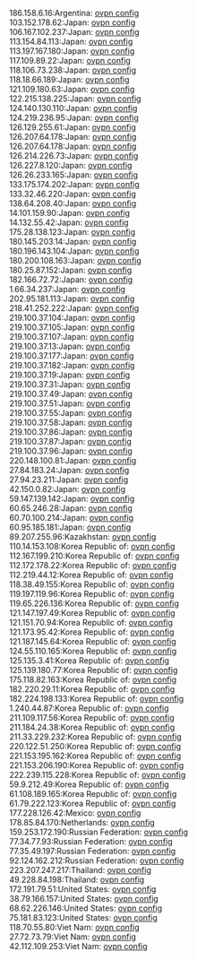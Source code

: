 186.158.6.16:Argentina: [ovpn config](vpn/186_158_6_16.ovpn)  
103.152.178.62:Japan: [ovpn config](vpn/103_152_178_62.ovpn)  
106.167.102.237:Japan: [ovpn config](vpn/106_167_102_237.ovpn)  
113.154.84.113:Japan: [ovpn config](vpn/113_154_84_113.ovpn)  
113.197.167.180:Japan: [ovpn config](vpn/113_197_167_180.ovpn)  
117.109.89.22:Japan: [ovpn config](vpn/117_109_89_22.ovpn)  
118.106.73.238:Japan: [ovpn config](vpn/118_106_73_238.ovpn)  
118.18.66.189:Japan: [ovpn config](vpn/118_18_66_189.ovpn)  
121.109.180.63:Japan: [ovpn config](vpn/121_109_180_63.ovpn)  
122.215.138.225:Japan: [ovpn config](vpn/122_215_138_225.ovpn)  
124.140.130.110:Japan: [ovpn config](vpn/124_140_130_110.ovpn)  
124.219.236.95:Japan: [ovpn config](vpn/124_219_236_95.ovpn)  
126.129.255.61:Japan: [ovpn config](vpn/126_129_255_61.ovpn)  
126.207.64.178:Japan: [ovpn config](vpn/126_207_64_178.ovpn)  
126.207.64.178:Japan: [ovpn config](vpn/126_207_64_178.ovpn)  
126.214.226.73:Japan: [ovpn config](vpn/126_214_226_73.ovpn)  
126.227.8.120:Japan: [ovpn config](vpn/126_227_8_120.ovpn)  
126.26.233.165:Japan: [ovpn config](vpn/126_26_233_165.ovpn)  
133.175.174.202:Japan: [ovpn config](vpn/133_175_174_202.ovpn)  
133.32.46.220:Japan: [ovpn config](vpn/133_32_46_220.ovpn)  
138.64.208.40:Japan: [ovpn config](vpn/138_64_208_40.ovpn)  
14.101.159.90:Japan: [ovpn config](vpn/14_101_159_90.ovpn)  
14.132.55.42:Japan: [ovpn config](vpn/14_132_55_42.ovpn)  
175.28.138.123:Japan: [ovpn config](vpn/175_28_138_123.ovpn)  
180.145.203.14:Japan: [ovpn config](vpn/180_145_203_14.ovpn)  
180.196.143.104:Japan: [ovpn config](vpn/180_196_143_104.ovpn)  
180.200.108.163:Japan: [ovpn config](vpn/180_200_108_163.ovpn)  
180.25.87.152:Japan: [ovpn config](vpn/180_25_87_152.ovpn)  
182.166.72.72:Japan: [ovpn config](vpn/182_166_72_72.ovpn)  
1.66.34.237:Japan: [ovpn config](vpn/1_66_34_237.ovpn)  
202.95.181.113:Japan: [ovpn config](vpn/202_95_181_113.ovpn)  
218.41.252.222:Japan: [ovpn config](vpn/218_41_252_222.ovpn)  
219.100.37.104:Japan: [ovpn config](vpn/219_100_37_104.ovpn)  
219.100.37.105:Japan: [ovpn config](vpn/219_100_37_105.ovpn)  
219.100.37.107:Japan: [ovpn config](vpn/219_100_37_107.ovpn)  
219.100.37.13:Japan: [ovpn config](vpn/219_100_37_13.ovpn)  
219.100.37.177:Japan: [ovpn config](vpn/219_100_37_177.ovpn)  
219.100.37.182:Japan: [ovpn config](vpn/219_100_37_182.ovpn)  
219.100.37.19:Japan: [ovpn config](vpn/219_100_37_19.ovpn)  
219.100.37.31:Japan: [ovpn config](vpn/219_100_37_31.ovpn)  
219.100.37.49:Japan: [ovpn config](vpn/219_100_37_49.ovpn)  
219.100.37.51:Japan: [ovpn config](vpn/219_100_37_51.ovpn)  
219.100.37.55:Japan: [ovpn config](vpn/219_100_37_55.ovpn)  
219.100.37.58:Japan: [ovpn config](vpn/219_100_37_58.ovpn)  
219.100.37.86:Japan: [ovpn config](vpn/219_100_37_86.ovpn)  
219.100.37.87:Japan: [ovpn config](vpn/219_100_37_87.ovpn)  
219.100.37.96:Japan: [ovpn config](vpn/219_100_37_96.ovpn)  
220.148.100.81:Japan: [ovpn config](vpn/220_148_100_81.ovpn)  
27.84.183.24:Japan: [ovpn config](vpn/27_84_183_24.ovpn)  
27.94.23.211:Japan: [ovpn config](vpn/27_94_23_211.ovpn)  
42.150.0.82:Japan: [ovpn config](vpn/42_150_0_82.ovpn)  
59.147.139.142:Japan: [ovpn config](vpn/59_147_139_142.ovpn)  
60.65.246.28:Japan: [ovpn config](vpn/60_65_246_28.ovpn)  
60.70.100.214:Japan: [ovpn config](vpn/60_70_100_214.ovpn)  
60.95.185.181:Japan: [ovpn config](vpn/60_95_185_181.ovpn)  
89.207.255.96:Kazakhstan: [ovpn config](vpn/89_207_255_96.ovpn)  
110.14.153.108:Korea Republic of: [ovpn config](vpn/110_14_153_108.ovpn)  
112.167.199.210:Korea Republic of: [ovpn config](vpn/112_167_199_210.ovpn)  
112.172.178.22:Korea Republic of: [ovpn config](vpn/112_172_178_22.ovpn)  
112.219.44.12:Korea Republic of: [ovpn config](vpn/112_219_44_12.ovpn)  
118.38.49.155:Korea Republic of: [ovpn config](vpn/118_38_49_155.ovpn)  
119.197.119.96:Korea Republic of: [ovpn config](vpn/119_197_119_96.ovpn)  
119.65.226.136:Korea Republic of: [ovpn config](vpn/119_65_226_136.ovpn)  
121.147.197.49:Korea Republic of: [ovpn config](vpn/121_147_197_49.ovpn)  
121.151.70.94:Korea Republic of: [ovpn config](vpn/121_151_70_94.ovpn)  
121.173.95.42:Korea Republic of: [ovpn config](vpn/121_173_95_42.ovpn)  
121.187.145.64:Korea Republic of: [ovpn config](vpn/121_187_145_64.ovpn)  
124.55.110.165:Korea Republic of: [ovpn config](vpn/124_55_110_165.ovpn)  
125.135.3.41:Korea Republic of: [ovpn config](vpn/125_135_3_41.ovpn)  
125.139.180.77:Korea Republic of: [ovpn config](vpn/125_139_180_77.ovpn)  
175.118.82.163:Korea Republic of: [ovpn config](vpn/175_118_82_163.ovpn)  
182.220.29.11:Korea Republic of: [ovpn config](vpn/182_220_29_11.ovpn)  
182.224.198.133:Korea Republic of: [ovpn config](vpn/182_224_198_133.ovpn)  
1.240.44.87:Korea Republic of: [ovpn config](vpn/1_240_44_87.ovpn)  
211.109.117.56:Korea Republic of: [ovpn config](vpn/211_109_117_56.ovpn)  
211.184.24.38:Korea Republic of: [ovpn config](vpn/211_184_24_38.ovpn)  
211.33.229.232:Korea Republic of: [ovpn config](vpn/211_33_229_232.ovpn)  
220.122.51.250:Korea Republic of: [ovpn config](vpn/220_122_51_250.ovpn)  
221.153.195.162:Korea Republic of: [ovpn config](vpn/221_153_195_162.ovpn)  
221.153.206.190:Korea Republic of: [ovpn config](vpn/221_153_206_190.ovpn)  
222.239.115.228:Korea Republic of: [ovpn config](vpn/222_239_115_228.ovpn)  
59.9.212.49:Korea Republic of: [ovpn config](vpn/59_9_212_49.ovpn)  
61.108.189.165:Korea Republic of: [ovpn config](vpn/61_108_189_165.ovpn)  
61.79.222.123:Korea Republic of: [ovpn config](vpn/61_79_222_123.ovpn)  
177.228.126.42:Mexico: [ovpn config](vpn/177_228_126_42.ovpn)  
178.85.84.170:Netherlands: [ovpn config](vpn/178_85_84_170.ovpn)  
159.253.172.190:Russian Federation: [ovpn config](vpn/159_253_172_190.ovpn)  
77.34.77.93:Russian Federation: [ovpn config](vpn/77_34_77_93.ovpn)  
77.35.49.197:Russian Federation: [ovpn config](vpn/77_35_49_197.ovpn)  
92.124.162.212:Russian Federation: [ovpn config](vpn/92_124_162_212.ovpn)  
223.207.247.217:Thailand: [ovpn config](vpn/223_207_247_217.ovpn)  
49.228.84.198:Thailand: [ovpn config](vpn/49_228_84_198.ovpn)  
172.191.79.51:United States: [ovpn config](vpn/172_191_79_51.ovpn)  
38.79.166.157:United States: [ovpn config](vpn/38_79_166_157.ovpn)  
68.62.226.146:United States: [ovpn config](vpn/68_62_226_146.ovpn)  
75.181.83.123:United States: [ovpn config](vpn/75_181_83_123.ovpn)  
118.70.55.80:Viet Nam: [ovpn config](vpn/118_70_55_80.ovpn)  
27.72.73.79:Viet Nam: [ovpn config](vpn/27_72_73_79.ovpn)  
42.112.109.253:Viet Nam: [ovpn config](vpn/42_112_109_253.ovpn)  
